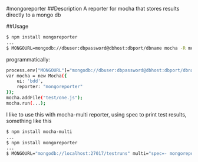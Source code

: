 #mongoreporter
##Description
A reporter for mocha that stores results directly to a mongo db

##Usage
```sh
$ npm install mongoreporter
...
$ MONGOURL=mongodb://dbuser:dbpassword@dbhost:dbport/dbname mocha -R mongoreporter test/one.js
```
programmatically:
```sh
process.env["MONGOURL"]="mongodb://dbuser:dbpassword@dbhost:dbport/dbname mocha -R mongoreporter";
var mocha = new Mocha({
    ui: 'bdd',
    reporter: "mongoreporter"
});
mocha.addFile("test/one.js");
mocha.run(...);
```

I like to use this with mocha-multi reporter, using spec to print test results, something like this
```sh
$ npm install mocha-multi
...
$ npm install mongoreporter
...
$ MONGOURL="mongodb://localhost:27017/testruns" multi="spec=- mongoreporter=/dev/null" mocha -R mocha-multi
```